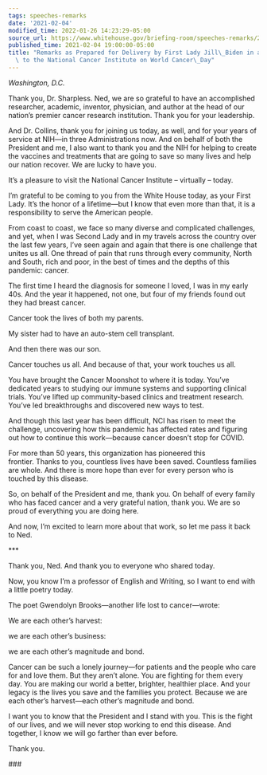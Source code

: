 ```yaml
---
tags: speeches-remarks
date: '2021-02-04'
modified_time: 2022-01-26 14:23:29-05:00
source_url: https://www.whitehouse.gov/briefing-room/speeches-remarks/2021/02/04/remarks-as-prepared-for-delivery-by-first-lady-jill-biden-in-a-virtual-visit-to-the-national-cancer-institute-on-world-cancer-day/
published_time: 2021-02-04 19:00:00-05:00
title: "Remarks as Prepared for Delivery by First Lady Jill\_Biden in a Virtual Visit\
  \ to the National Cancer Institute on World Cancer\_Day"
---
```

 
*Washington, D.C.*

Thank you, Dr. Sharpless. Ned, we are so grateful to have an
accomplished researcher, academic, inventor, physician, and author at
the head of our nation’s premier cancer research institution. Thank you
for your leadership.  

And Dr. Collins, thank you for joining us today, as well, and for
your years of service at NIH—in three Administrations now. And on behalf
of both the President and me, I also want to thank you and the NIH for
helping to create the vaccines and treatments that are going to save so
many lives and help our nation recover. We are lucky to have you. 

It’s a pleasure to visit the National Cancer Institute – virtually –
today.  

I’m grateful to be coming to you from the White House today, as your
First Lady. It’s the honor of a lifetime—but I know that even more than
that, it is a responsibility to serve the American people.  

From coast to coast, we face so many diverse and complicated challenges,
and yet, when I was Second Lady and in my travels across the
country over the last few years, I’ve seen again and again that there is
one challenge that unites us all. One thread of pain that runs through
every community, North and South, rich and poor, in the best of times
and the depths of this pandemic: cancer.  

The first time I heard the diagnosis for someone I loved, I was in my
early 40s. And the year it happened, not one, but four of my friends
found out they had breast cancer.  

Cancer took the lives of both my parents.  

My sister had to have an auto-stem cell transplant.  

And then there was our son. 

Cancer touches us all. And because of that, your work touches us all.  

You have brought the Cancer Moonshot to where it is today. You’ve
dedicated years to studying our immune systems and supporting clinical
trials. You’ve lifted up community-based clinics and treatment research.
You’ve led breakthroughs and discovered new ways to test.  

And though this last year has been difficult, NCI has risen to meet the
challenge, uncovering how this pandemic has affected rates and figuring
out how to continue this work—because cancer doesn’t stop for COVID.  

For more than 50 years, this organization has pioneered this
frontier. Thanks to you, countless lives have been saved. Countless
families are whole. And there is more hope than ever for every person
who is touched by this disease.  

So, on behalf of the President and me, thank you. On behalf of every
family who has faced cancer and a very grateful nation, thank you. We
are so proud of everything you are doing here.  

And now, I’m excited to learn more about that work, so let me pass it
back to Ned.  

\*\*\*

Thank you, Ned. And thank you to everyone who shared today. 

Now, you know I’m a professor of English and Writing, so I want to end
with a little poetry today.  

The poet Gwendolyn Brooks—another life lost to cancer—wrote: 

We are each other’s harvest: 

we are each other’s business: 

we are each other’s magnitude and bond. 

Cancer can be such a lonely journey—for patients and the people who care
for and love them. But they aren’t alone. You are fighting for them
every day. You are making our world a better, brighter, healthier place.
And your legacy is the lives you save and the families you protect.
Because we are each other’s harvest—each other’s magnitude and bond.  

I want you to know that the President and I stand with you. This is the
fight of our lives, and we will never stop working to end this disease.
And together, I know we will go farther than ever before.   

Thank you.  

\### 
